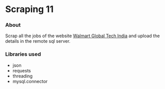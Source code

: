 # Scraping 11

### About

Scrap all the jobs of the website [Walmart Global Tech India](https://one.Walmart.com/content/globaltechindia/en_in/results.html?career_area=all&country=india)
and upload the details in the remote sql server.

### Libraries used

* json
* requests
* threading
* mysql.connector
